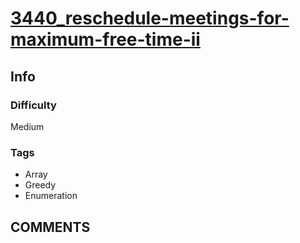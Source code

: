 # [3440_reschedule-meetings-for-maximum-free-time-ii](https://leetcode.com/problems/reschedule-meetings-for-maximum-free-time-ii/submissions/1692848288/?envType=daily-question&envId=2025-07-10)

## Info

### Difficulty

Medium

### Tags

- Array
- Greedy
- Enumeration

## __COMMENTS__

> 
